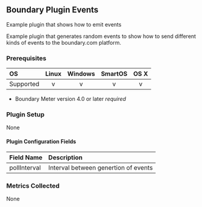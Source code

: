 Boundary Plugin Events
----------------------

Example plugin that shows how to emit events

Example plugin that generates random events to show how to send different kinds of events to the boundary.com platform.

### Prerequisites

|     OS    | Linux | Windows | SmartOS | OS X |
|:----------|:-----:|:-------:|:-------:|:----:|
| Supported |   v   |    v    |    v    |  v   |

- Boundary Meter version 4.0 or later _required_

### Plugin Setup

None

#### Plugin Configuration Fields

|Field Name|Description                         |
|:---------|:-----------------------------------|
|pollInterval | Interval between genertion of events |

### Metrics Collected

None
